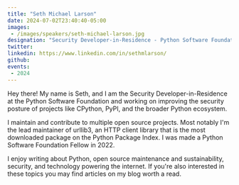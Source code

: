 ```yaml
---
title: "Seth Michael Larson"
date: 2024-07-02T23:40:40-05:00
images: 
 - /images/speakers/seth-michael-larson.jpg
designation: "Security Developer-in-Residence - Python Software Foundation"
twitter: 
linkedin: https://www.linkedin.com/in/sethmlarson/
github: 
events:
 - 2024
---
```



Hey there! My name is Seth, and I am the Security Developer-in-Residence at the Python Software Foundation and working on improving the security posture of projects like CPython, PyPI, and the broader Python ecosystem.

I maintain and contribute to multiple open source projects. Most notably I'm the lead maintainer of urllib3, an HTTP client library that is the most downloaded package on the Python Package Index. I was made a Python Software Foundation Fellow in 2022.

I enjoy writing about Python, open source maintenance and sustainability, security, and technology powering the internet. If you're also interested in these topics you may find articles on my blog worth a read.
